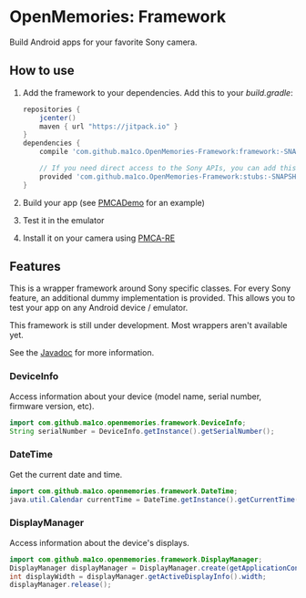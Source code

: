 # OpenMemories: Framework #
Build Android apps for your favorite Sony camera.

## How to use ##
1. Add the framework to your dependencies. Add this to your *build.gradle*:

    ```gradle
    repositories {
        jcenter()
        maven { url "https://jitpack.io" }
    }
    dependencies {
        compile 'com.github.ma1co.OpenMemories-Framework:framework:-SNAPSHOT'

        // If you need direct access to the Sony APIs, you can add this line, too:
        provided 'com.github.ma1co.OpenMemories-Framework:stubs:-SNAPSHOT'
    }
    ```

2. Build your app (see [PMCADemo](https://github.com/ma1co/PMCADemo) for an example)

3. Test it in the emulator

4. Install it on your camera using [PMCA-RE](https://github.com/ma1co/Sony-PMCA-RE)

## Features ##
This is a wrapper framework around Sony specific classes. For every Sony feature, an additional dummy implementation is provided. This allows you to test your app on any Android device / emulator.

This framework is still under development. Most wrappers aren't available yet.

See the [Javadoc](https://jitpack.io/com/github/ma1co/OpenMemories-Framework/framework/-SNAPSHOT/javadoc/) for more information.

### DeviceInfo ###
Access information about your device (model name, serial number, firmware version, etc).

```java
import com.github.ma1co.openmemories.framework.DeviceInfo;
String serialNumber = DeviceInfo.getInstance().getSerialNumber();
```

### DateTime ###
Get the current date and time.

```java
import com.github.ma1co.openmemories.framework.DateTime;
java.util.Calendar currentTime = DateTime.getInstance().getCurrentTime();
```

### DisplayManager ###
Access information about the device's displays.

```java
import com.github.ma1co.openmemories.framework.DisplayManager;
DisplayManager displayManager = DisplayManager.create(getApplicationContext());
int displayWidth = displayManager.getActiveDisplayInfo().width;
displayManager.release();
```
